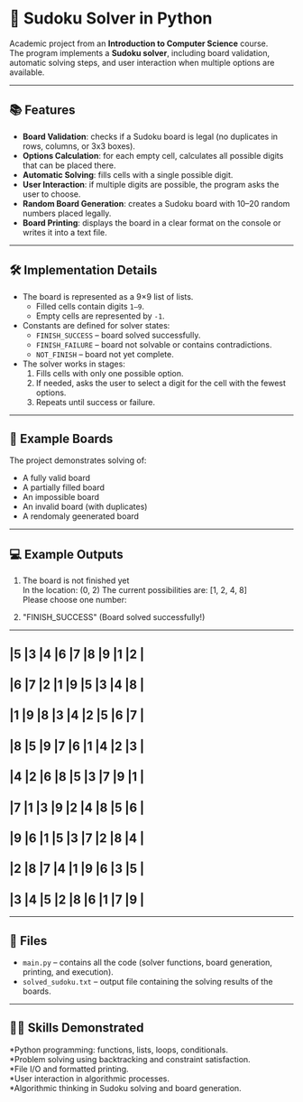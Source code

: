 # 🧩 Sudoku Solver in Python

Academic project from an **Introduction to Computer Science** course.  
The program implements a **Sudoku solver**, including board validation, automatic solving steps, and user interaction when multiple options are available.

---

## 📚 Features

- **Board Validation**: checks if a Sudoku board is legal (no duplicates in rows, columns, or 3x3 boxes).
- **Options Calculation**: for each empty cell, calculates all possible digits that can be placed there.
- **Automatic Solving**: fills cells with a single possible digit.
- **User Interaction**: if multiple digits are possible, the program asks the user to choose.
- **Random Board Generation**: creates a Sudoku board with 10–20 random numbers placed legally.
- **Board Printing**: displays the board in a clear format on the console or writes it into a text file.

---

## 🛠️ Implementation Details

- The board is represented as a 9×9 list of lists.  
  - Filled cells contain digits `1–9`.  
  - Empty cells are represented by `-1`.  
- Constants are defined for solver states:  
  - `FINISH_SUCCESS` – board solved successfully.  
  - `FINISH_FAILURE` – board not solvable or contains contradictions.  
  - `NOT_FINISH` – board not yet complete.  
- The solver works in stages:  
  1. Fills cells with only one possible option.  
  2. If needed, asks the user to select a digit for the cell with the fewest options.  
  3. Repeats until success or failure.

---

## 📖 Example Boards

The project demonstrates solving of:
- A fully valid board
- A partially filled board
- An impossible board
- An invalid board (with duplicates)
- A rendomaly geenerated board

---

## 💻 Example Outputs

1. The board is not finished yet  
In the location: (0, 2) The current possibilities are: [1, 2, 4, 8]  
Please choose one number:  

2. "FINISH_SUCCESS" (Board solved successfully!)   

---------------------------
|5 |3 |4 |6 |7 |8 |9 |1 |2 |
---------------------------
|6 |7 |2 |1 |9 |5 |3 |4 |8 |
---------------------------
|1 |9 |8 |3 |4 |2 |5 |6 |7 |
---------------------------
|8 |5 |9 |7 |6 |1 |4 |2 |3 |
---------------------------
|4 |2 |6 |8 |5 |3 |7 |9 |1 |
---------------------------
|7 |1 |3 |9 |2 |4 |8 |5 |6 |
---------------------------
|9 |6 |1 |5 |3 |7 |2 |8 |4 |
---------------------------
|2 |8 |7 |4 |1 |9 |6 |3 |5 |
---------------------------
|3 |4 |5 |2 |8 |6 |1 |7 |9 |
---------------------------

---

## 📂 Files

- `main.py` – contains all the code (solver functions, board generation, printing, and execution).  
- `solved_sudoku.txt` – output file containing the solving results of the boards.  

---

## 🧑‍💻 Skills Demonstrated

*Python programming: functions, lists, loops, conditionals.  
*Problem solving using backtracking and constraint satisfaction.  
*File I/O and formatted printing.  
*User interaction in algorithmic processes.  
*Algorithmic thinking in Sudoku solving and board generation.  

